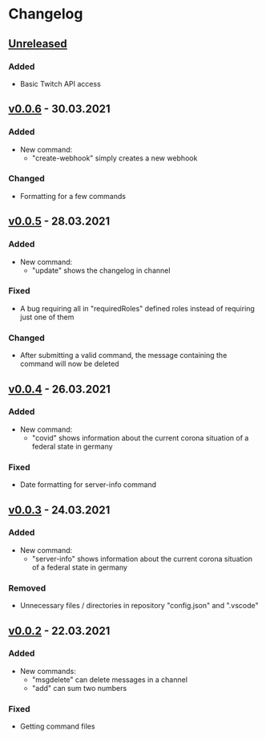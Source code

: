 # Changelog

## [Unreleased](https://github.com/Toasty65/Discord-Bot/compare/v0.0.6...HEAD)

### Added
- Basic Twitch API access

## [v0.0.6](https://github.com/Toasty65/Discord-Bot/compare/v0.0.5...v0.0.6) - 30.03.2021

### Added
- New command:
    - "create-webhook" simply creates a new webhook

### Changed
- Formatting for a few commands

## [v0.0.5](https://github.com/Toasty65/Discord-Bot/compare/v0.0.4...v0.0.5) - 28.03.2021

### Added
- New command:
    - "update" shows the changelog in channel

### Fixed
- A bug requiring all in "requiredRoles" defined roles instead of requiring just one of them

### Changed
- After submitting a valid command, the message containing the command will now be deleted

## [v0.0.4](https://github.com/Toasty65/Discord-Bot/compare/v0.0.3...v0.0.4) - 26.03.2021

### Added
- New command:
    - "covid" shows information about the current corona situation of a federal state in germany

### Fixed
- Date formatting for server-info command

## [v0.0.3](https://github.com/Toasty65/Discord-Bot/compare/v0.0.2...v0.0.3) - 24.03.2021

### Added
- New command:
    - "server-info" shows information about the current corona situation of a federal state in germany

### Removed
- Unnecessary files / directories in repository "config.json" and ".vscode"

## [v0.0.2](https://github.com/Toasty65/Discord-Bot/compare/v0.0.1...v0.0.2) - 22.03.2021

### Added
- New commands:
    - "msgdelete" can delete messages in a channel
    - "add" can sum two numbers 

### Fixed
- Getting command files
